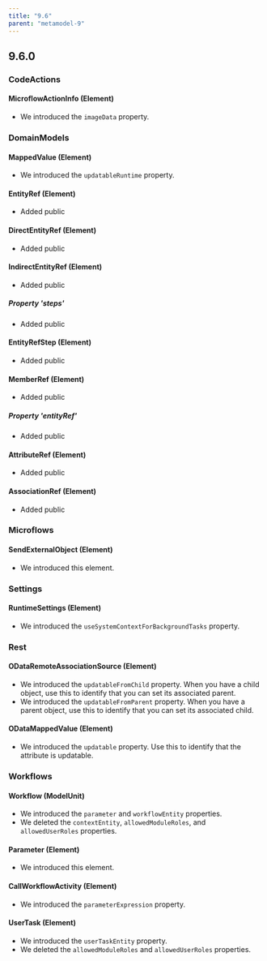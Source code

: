 ```yaml
---
title: "9.6"
parent: "metamodel-9"
---
```


## 9.6.0

### CodeActions

#### MicroflowActionInfo (Element)

* We introduced the `imageData` property.

### DomainModels

#### MappedValue (Element)

* We introduced the `updatableRuntime` property.

#### EntityRef (Element)
* Added public

#### DirectEntityRef (Element)
* Added public

#### IndirectEntityRef (Element)
* Added public

##### Property 'steps'
* Added public

#### EntityRefStep (Element)
* Added public

#### MemberRef (Element)
* Added public

##### Property 'entityRef'
* Added public

#### AttributeRef (Element)
* Added public

#### AssociationRef (Element)
* Added public

### Microflows

#### SendExternalObject (Element)

* We introduced this element.

### Settings

#### RuntimeSettings (Element)

* We introduced the `useSystemContextForBackgroundTasks` property.

### Rest

#### ODataRemoteAssociationSource (Element)

* We introduced the `updatableFromChild` property. When you have a child object, use this to identify that you can set its associated parent.
* We introduced the `updatableFromParent` property. When you have a parent object, use this to identify that you can set its associated child.

#### ODataMappedValue (Element)

* We introduced the `updatable` property. Use this to identify that the attribute is updatable.

### Workflows

#### Workflow (ModelUnit)

* We introduced the `parameter` and `workflowEntity` properties. 
* We deleted the `contextEntity`, `allowedModuleRoles`, and `allowedUserRoles` properties.

#### Parameter (Element)

* We introduced this element.

#### CallWorkflowActivity (Element)

* We introduced the `parameterExpression` property.

#### UserTask (Element)

* We introduced the `userTaskEntity` property.
* We deleted the `allowedModuleRoles` and `allowedUserRoles` properties.
